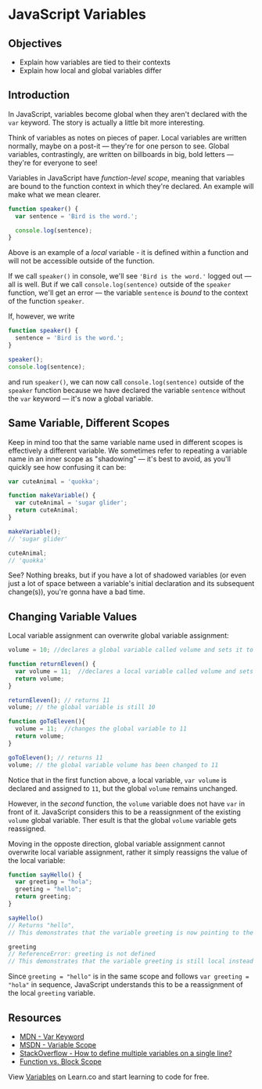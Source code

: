 # JavaScript Variables

## Objectives

- Explain how variables are tied to their contexts
- Explain how local and global variables differ

## Introduction

In JavaScript, variables become global when they aren't declared with the `var`
keyword. The story is actually a little bit more interesting.

Think of variables as notes on pieces of paper. Local variables are written
normally, maybe on a post-it — they're for one person to see. Global variables,
contrastingly, are written on billboards in big, bold letters — they're for
everyone to see!

Variables in JavaScript have _function-level scope_, meaning that variables are
bound to the function context in which they're declared. An example will make
what we mean clearer.

```javascript
function speaker() {
  var sentence = 'Bird is the word.';

  console.log(sentence);
}
```

Above is an example of a _local_ variable - it is defined within a function and
will not be accessible outside of the function.

If we call `speaker()` in console, we'll see `'Bird is the word.'` logged out —
all is well. But if we call `console.log(sentence)` outside of the `speaker`
function, we'll get an error — the variable `sentence` is _bound_ to the context
of the function `speaker`.

If, however, we write

```javascript
function speaker() {
  sentence = 'Bird is the word.';
}

speaker();
console.log(sentence);
```

and run `speaker()`, we can now call `console.log(sentence)` outside of the
`speaker` function because we have declared the variable `sentence` without the
`var` keyword — it's now a global variable.

## Same Variable, Different Scopes

Keep in mind too that the same variable name used in different scopes is
effectively a different variable. We sometimes refer to repeating a variable
name in an inner scope as "shadowing" — it's best to avoid, as you'll quickly
see how confusing it can be:

```javascript
var cuteAnimal = 'quokka';

function makeVariable() {
  var cuteAnimal = 'sugar glider';
  return cuteAnimal;
}

makeVariable();
// 'sugar glider'

cuteAnimal;
// 'quokka'

```

See? Nothing breaks, but if you have a lot of shadowed variables (or even just a
lot of space between a variable's initial declaration and its subsequent
change(s)), you're gonna have a bad time.

## Changing Variable Values

Local variable assignment can overwrite global variable assignment:

```javascript
volume = 10; //declares a global variable called volume and sets it to 10

function returnEleven() {
  var volume = 11;  //declares a local variable called volume and sets it to 11
  return volume;
}

returnEleven(); // returns 11
volume; // the global variable is still 10

function goToEleven(){
  volume = 11;  //changes the global variable to 11
  return volume;
}

goToEleven(); // returns 11
volume; // the global variable volume has been changed to 11
```

Notice that in the first function above, a local variable, `var volume` is
declared and assigned to `11`, but the global `volume` remains unchanged.

However, in the _second_ function, the `volume` variable does not have `var` in
front of it. JavaScript considers this to be a reassignment of the  existing
`volume` global variable. Ther esult is that the global `volume` variable gets
reassigned.

Moving in the opposte direction, global variable assignment cannot overwrite
local variable assignment, rather it simply reassigns the value of the local
variable:

```javascript
function sayHello() {
  var greeting = "hola";
  greeting = "hello";
  return greeting;
}

sayHello()
// Returns "hello",
// This demonstrates that the variable greeting is now pointing to the string "hello" instead of "hola"

greeting
// ReferenceError: greeting is not defined
// This demonstrates that the variable greeting is still local instead of global
```

Since `greeting = "hello"` is in the same scope and follows
`var greeting = "hola"` in sequence, JavaScript understands this to be a
reassignment of the local `greeting` variable.

## Resources

* [MDN - Var Keyword](https://developer.mozilla.org/en-US/docs/Web/JavaScript/Reference/Statements/var)
* [MSDN - Variable Scope](https://msdn.microsoft.com/library/bzt2dkta(v=vs.94).aspx)
* [StackOverflow - How to define multiple variables on a single line?](http://stackoverflow.com/q/4166785/2890716)
* [Function vs. Block Scope](https://medium.com/@josephcardillo/the-difference-between-function-and-block-scope-in-javascript-4296b2322abe)

<p class='util--hide'>View <a href='https://learn.co/lessons/skills-based-js-intro-to-variables'>Variables</a> on Learn.co and start learning to code for free.</p>
